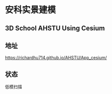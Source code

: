 # 安科实景建模
3D School AHSTU Using Cesium
---

## 地址

https://richardhu714.github.io/AHSTU/App_cesium/

## 状态

低模扫描
